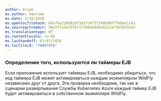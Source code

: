 ```yaml
---
author: mriem
ms.author: manriem
ms.date: 2/28/2020
ms.openlocfilehash: bda7ba230d8287101fc8f3f298b08777bb6e1c61
ms.sourcegitcommit: 56e5f51daf6f671f7b6e84d4c6512473b35d31d2
ms.translationtype: HT
ms.contentlocale: ru-RU
ms.lasthandoff: 03/07/2020
ms.locfileid: "78897476"
---
```

### <a name="determine-whether-ejb-timers-are-in-use"></a>Определение того, используются ли таймеры EJB

Если приложение использует таймеры EJB, необходимо убедиться, что код таймера EJB может активироваться каждым экземпляром WildFly независимо друг от друга. Эта проверка необходима, так как в сценарии развертывания Службы Kubernetes Azure каждый таймер EJB будет активироваться в собственном экземпляре WildFly.

